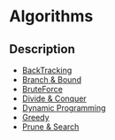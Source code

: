 # Algorithms


<h2> Description </h2>

- [BackTracking]()
- [Branch & Bound]()
- [BruteForce]()
- [Divide & Conquer](/DivideAndConquer/README.md)
- [Dynamic Programming]()
- [Greedy]()
- [Prune & Search]()



